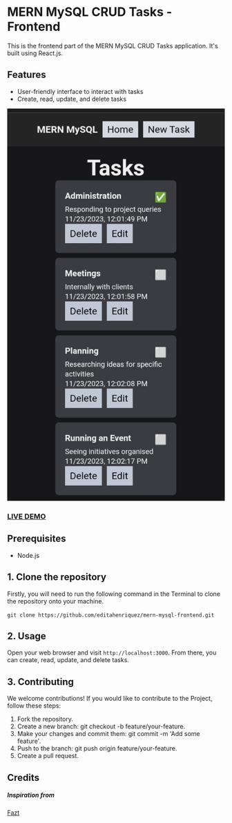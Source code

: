 # MERN MySQL CRUD Tasks - Frontend

This is the frontend part of the MERN MySQL CRUD Tasks application. It's built using React.js.

## Features

- User-friendly interface to interact with tasks
- Create, read, update, and delete tasks

![Tasks App](TasksApp-screenshot.png?raw=true "Tasks App ")

### <a href="https://mern-mysql-frontend-ttl4.onrender.com/">LIVE DEMO</a>

## Prerequisites

- Node.js

## 1. Clone the repository

Firstly, you will need to run the following command in the Terminal to clone the repository onto your machine.

```git clone https://github.com/editahenriquez/mern-mysql-frontend.git```

## 2. Usage

Open your web browser and visit `http://localhost:3000`. From there, you can create, read, update, and delete tasks.

## 3. Contributing

We welcome contributions! If you would like to contribute to the Project, follow these steps:

1) Fork the repository.
2) Create a new branch: git checkout -b feature/your-feature.
3) Make your changes and commit them: git commit -m 'Add some feature'.
4) Push to the branch: git push origin feature/your-feature.
5) Create a pull request.


## Credits

##### Inspiration from

<a href="https://github.com/fazt/">Fazt</a>